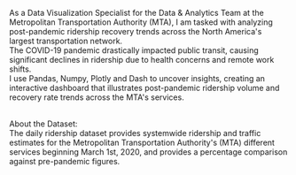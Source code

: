 As a Data Visualization Specialist for the Data & Analytics Team at the Metropolitan Transportation Authority (MTA), I am tasked with analyzing post-pandemic ridership recovery trends across the North America's largest transportation network. <br> 
The COVID-19 pandemic drastically impacted public transit, causing significant declines in ridership due to health concerns and remote work shifts. <br> I use Pandas, Numpy, Plotly and Dash to uncover insights, creating an interactive dashboard that illustrates post-pandemic ridership volume and recovery rate trends across the MTA's services. <br><br>

About the Dataset: <br>
The daily ridership dataset provides systemwide ridership and traffic estimates for the Metropolitan Transportation Authority's (MTA) different services beginning March 1st, 2020, and provides a percentage comparison against pre-pandemic figures. 
